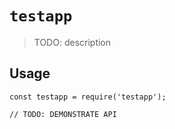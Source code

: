 # `testapp`

> TODO: description

## Usage

```
const testapp = require('testapp');

// TODO: DEMONSTRATE API
```
